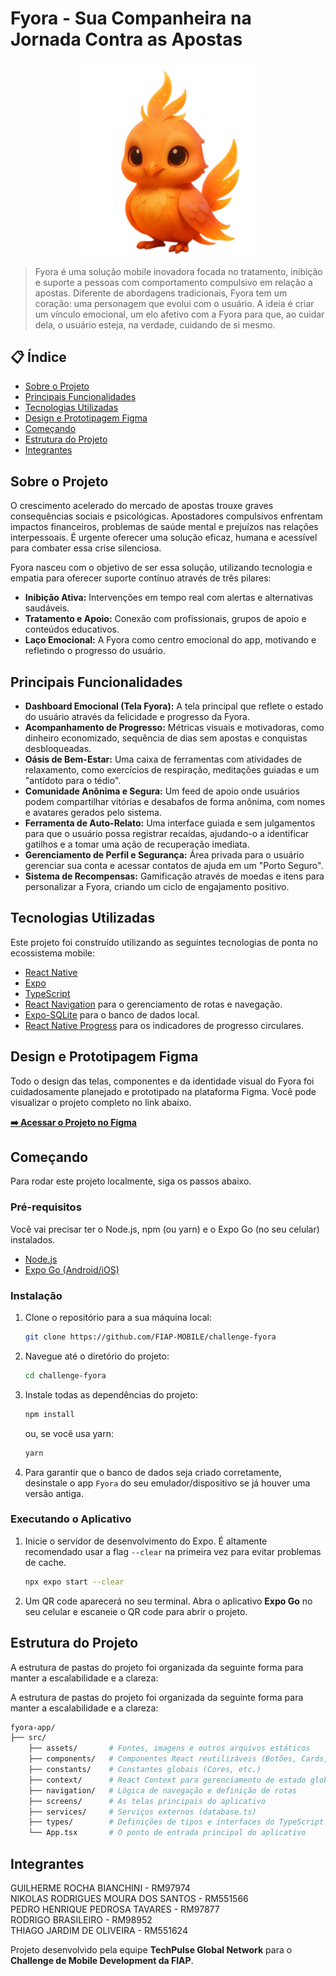 # Fyora - Sua Companheira na Jornada Contra as Apostas

<p align="center">
  <img src="src/assets/images/fyora-character-care.png" alt="Fyora App Mockup" width="300"/>
</p>

> Fyora é uma solução mobile inovadora focada no tratamento, inibição e suporte a pessoas com comportamento compulsivo em relação a apostas. Diferente de abordagens tradicionais, Fyora tem um coração: uma personagem que evolui com o usuário. A ideia é criar um vínculo emocional, um elo afetivo com a Fyora para que, ao cuidar dela, o usuário esteja, na verdade, cuidando de si mesmo.

## 📋 Índice

- [Sobre o Projeto](#sobre-o-projeto)
- [Principais Funcionalidades](#principais-funcionalidades)
- [Tecnologias Utilizadas](#tecnologias-utilizadas)
- [Design e Prototipagem Figma](#design-e-prototipagem-figma)
- [Começando](#começando)
- [Estrutura do Projeto](#estrutura-do-projeto)
- [Integrantes](#integrantes)

## Sobre o Projeto

O crescimento acelerado do mercado de apostas trouxe graves consequências sociais e psicológicas. Apostadores compulsivos enfrentam impactos financeiros, problemas de saúde mental e prejuízos nas relações interpessoais. É urgente oferecer uma solução eficaz, humana e acessível para combater essa crise silenciosa.

Fyora nasceu com o objetivo de ser essa solução, utilizando tecnologia e empatia para oferecer suporte contínuo através de três pilares:

- **Inibição Ativa:** Intervenções em tempo real com alertas e alternativas saudáveis.
- **Tratamento e Apoio:** Conexão com profissionais, grupos de apoio e conteúdos educativos.
- **Laço Emocional:** A Fyora como centro emocional do app, motivando e refletindo o progresso do usuário.

## Principais Funcionalidades

- **Dashboard Emocional (Tela Fyora):** A tela principal que reflete o estado do usuário através da felicidade e progresso da Fyora.
- **Acompanhamento de Progresso:** Métricas visuais e motivadoras, como dinheiro economizado, sequência de dias sem apostas e conquistas desbloqueadas.
- **Oásis de Bem-Estar:** Uma caixa de ferramentas com atividades de relaxamento, como exercícios de respiração, meditações guiadas e um "antídoto para o tédio".
- **Comunidade Anônima e Segura:** Um feed de apoio onde usuários podem compartilhar vitórias e desabafos de forma anônima, com nomes e avatares gerados pelo sistema.
- **Ferramenta de Auto-Relato:** Uma interface guiada e sem julgamentos para que o usuário possa registrar recaídas, ajudando-o a identificar gatilhos e a tomar uma ação de recuperação imediata.
- **Gerenciamento de Perfil e Segurança:** Área privada para o usuário gerenciar sua conta e acessar contatos de ajuda em um "Porto Seguro".
- **Sistema de Recompensas:** Gamificação através de moedas e itens para personalizar a Fyora, criando um ciclo de engajamento positivo.

## Tecnologias Utilizadas

Este projeto foi construído utilizando as seguintes tecnologias de ponta no ecossistema mobile:

- [React Native](https://reactnative.dev/)
- [Expo](https://expo.dev/)
- [TypeScript](https://www.typescriptlang.org/)
- [React Navigation](https://reactnavigation.org/) para o gerenciamento de rotas e navegação.
- [Expo-SQLite](https://docs.expo.dev/versions/latest/sdk/sqlite/) para o banco de dados local.
- [React Native Progress](https://github.com/oblador/react-native-progress) para os indicadores de progresso circulares.

## Design e Prototipagem Figma

Todo o design das telas, componentes e da identidade visual do Fyora foi cuidadosamente planejado e prototipado na plataforma Figma. Você pode visualizar o projeto completo no link abaixo.

**[➡️ Acessar o Projeto no Figma](https://www.figma.com/design/2v3JN6z8rvv37GhoBjCklf/Fyora?node-id=0-1&t=vQSbaVGpyxurjxeu-1)**

## Começando

Para rodar este projeto localmente, siga os passos abaixo.

### Pré-requisitos

Você vai precisar ter o Node.js, npm (ou yarn) e o Expo Go (no seu celular) instalados.

- [Node.js](https://nodejs.org/en/)
- [Expo Go (Android/iOS)](https://expo.dev/go)

### Instalação

1. Clone o repositório para a sua máquina local:
    ```sh
    git clone https://github.com/FIAP-MOBILE/challenge-fyora
    ```
2. Navegue até o diretório do projeto:
    ```sh
    cd challenge-fyora
    ```
3. Instale todas as dependências do projeto:
    ```sh
    npm install
    ```
    ou, se você usa yarn:
    ```sh
    yarn
    ```
4. Para garantir que o banco de dados seja criado corretamente, desinstale o app `Fyora` do seu emulador/dispositivo se já houver uma versão antiga.

### Executando o Aplicativo

1. Inicie o servidor de desenvolvimento do Expo. É altamente recomendado usar a flag `--clear` na primeira vez para evitar problemas de cache.
    ```sh
    npx expo start --clear
    ```
2. Um QR code aparecerá no seu terminal. Abra o aplicativo **Expo Go** no seu celular e escaneie o QR code para abrir o projeto.

## Estrutura do Projeto

A estrutura de pastas do projeto foi organizada da seguinte forma para manter a escalabilidade e a clareza:



A estrutura de pastas do projeto foi organizada da seguinte forma para manter a escalabilidade e a clareza: <br>
```bash
fyora-app/ 
├── src/
    ├── assets/       # Fontes, imagens e outros arquivos estáticos
    ├── components/   # Componentes React reutilizáveis (Botões, Cards, etc.)
    ├── constants/    # Constantes globais (Cores, etc.)
    ├── context/      # React Context para gerenciamento de estado global (AuthContext)
    ├── navigation/   # Lógica de navegação e definição de rotas
    ├── screens/      # As telas principais do aplicativo
    ├── services/     # Serviços externos (database.ts)
    ├── types/        # Definições de tipos e interfaces do TypeScript
    └── App.tsx       # O ponto de entrada principal do aplicativo
```

## Integrantes

GUILHERME ROCHA BIANCHINI - RM97974  
NIKOLAS RODRIGUES MOURA DOS SANTOS - RM551566  
PEDRO HENRIQUE PEDROSA TAVARES - RM97877  
RODRIGO BRASILEIRO - RM98952  
THIAGO JARDIM DE OLIVEIRA - RM551624  

Projeto desenvolvido pela equipe **TechPulse Global Network** para o **Challenge de Mobile Development da FIAP**.

